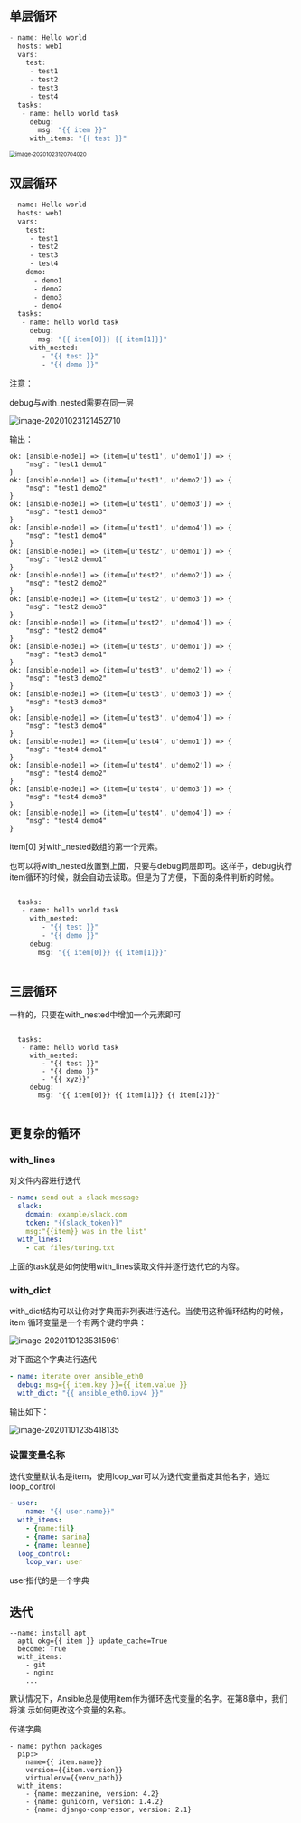 

## 单层循环

```powershell
- name: Hello world
  hosts: web1
  vars:
    test:
     - test1
     - test2
     - test3
     - test4
  tasks:
   - name: hello world task
     debug: 
       msg: "{{ item }}"
     with_items: "{{ test }}"
```







<img src="../img/image-20201023120704020.png" alt="image-20201023120704020" style="zoom:67%;" />

## 双层循环



```bash
- name: Hello world
  hosts: web1
  vars:
    test:
     - test1
     - test2
     - test3
     - test4
    demo:
      - demo1
      - demo2
      - demo3
      - demo4
  tasks:
   - name: hello world task
     debug: 
       msg: "{{ item[0]}} {{ item[1]}}"
     with_nested: 
        - "{{ test }}"
        - "{{ demo }}"
```

注意：

debug与with_nested需要在同一层

![image-20201023121452710](../img/image-20201023121452710.png)

输出：

```shell
ok: [ansible-node1] => (item=[u'test1', u'demo1']) => {
    "msg": "test1 demo1"
}
ok: [ansible-node1] => (item=[u'test1', u'demo2']) => {
    "msg": "test1 demo2"
}
ok: [ansible-node1] => (item=[u'test1', u'demo3']) => {
    "msg": "test1 demo3"
}
ok: [ansible-node1] => (item=[u'test1', u'demo4']) => {
    "msg": "test1 demo4"
}
ok: [ansible-node1] => (item=[u'test2', u'demo1']) => {
    "msg": "test2 demo1"
}
ok: [ansible-node1] => (item=[u'test2', u'demo2']) => {
    "msg": "test2 demo2"
}
ok: [ansible-node1] => (item=[u'test2', u'demo3']) => {
    "msg": "test2 demo3"
}
ok: [ansible-node1] => (item=[u'test2', u'demo4']) => {
    "msg": "test2 demo4"
}
ok: [ansible-node1] => (item=[u'test3', u'demo1']) => {
    "msg": "test3 demo1"
}
ok: [ansible-node1] => (item=[u'test3', u'demo2']) => {
    "msg": "test3 demo2"
}
ok: [ansible-node1] => (item=[u'test3', u'demo3']) => {
    "msg": "test3 demo3"
}
ok: [ansible-node1] => (item=[u'test3', u'demo4']) => {
    "msg": "test3 demo4"
}
ok: [ansible-node1] => (item=[u'test4', u'demo1']) => {
    "msg": "test4 demo1"
}
ok: [ansible-node1] => (item=[u'test4', u'demo2']) => {
    "msg": "test4 demo2"
}
ok: [ansible-node1] => (item=[u'test4', u'demo3']) => {
    "msg": "test4 demo3"
}
ok: [ansible-node1] => (item=[u'test4', u'demo4']) => {
    "msg": "test4 demo4"
}

```

item[0] 对with_nested数组的第一个元素。

也可以将with_nested放置到上面，只要与debug同层即可。这样子，debug执行item循环的时候，就会自动去读取。但是为了方便，下面的条件判断的时候。

```bash

  tasks:
   - name: hello world task
     with_nested: 
        - "{{ test }}"
        - "{{ demo }}"
     debug: 
       msg: "{{ item[0]}} {{ item[1]}}"
     
```

## 三层循环

一样的，只要在with_nested中增加一个元素即可

```

  tasks:
   - name: hello world task
     with_nested: 
        - "{{ test }}"
        - "{{ demo }}"
        - "{{ xyz}}"
     debug: 
       msg: "{{ item[0]}} {{ item[1]}} {{ item[2]}}" 
     
```

## 更复杂的循环

### with_lines

对文件内容进行迭代

```yaml
- name: send out a slack message
  slack:
    domain: example/slack.com
    token: "{{slack_token}}"
    msg:"{{item}} was in the list"
  with_lines:
    - cat files/turing.txt
```

上面的task就是如何使用with_lines读取文件并逐行迭代它的内容。

### with_dict

with_dict结构可以让你对字典而非列表进行迭代。当使用这种循环结构的时候，item 循环变量是一个有两个键的字典：

![image-20201101235315961](../img/image-20201101235315961.png)

对下面这个字典进行迭代

```yaml
- name: iterate over ansible_eth0
  debug: msg={{ item.key }}={{ item.value }}
  with_dict: "{{ ansible_eth0.ipv4 }}"
```

输出如下：

![image-20201101235418135](../img/image-20201101235418135.png)



### 设置变量名称

迭代变量默认名是item，使用loop_var可以为迭代变量指定其他名字，通过loop_control

```yaml
- user:
    name: "{{ user.name}}"
  with_items:
    - {name:fil}
    - {name: sarina}
    - {name: leanne}
  loop_control:
    loop_var: user
```

user指代的是一个字典



## 迭代

```
--name: install apt
  aptL okg={{ item }} update_cache=True
  become: True
  with_items:
    - git
    - nginx
    ...
```

默认情况下，Ansible总是使用item作为循环迭代变量的名字。在第8章中，我们将演 示如何更改这个变量的名称。

传递字典

```
- name: python packages
  pip:>
  	name={{ item.name}}
  	version={{item.version}} 
  	virtualenv={{venv_path}}
  with_items:
    - {name: mezzanine, version: 4.2}
    - {name: gunicorn, version: 1.4.2}
    - {name: django-compressor, version: 2.1}
```



